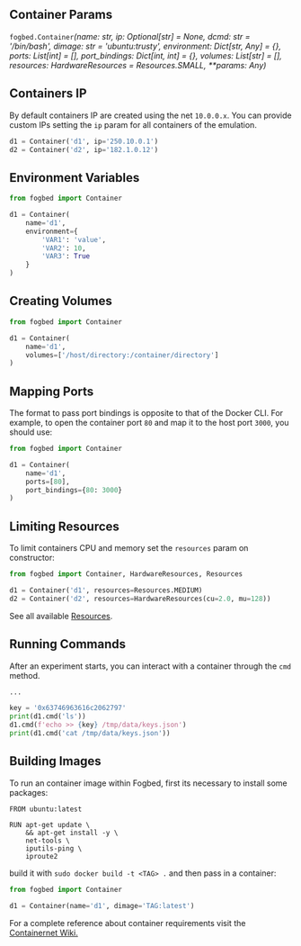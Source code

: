 ## Container Params
`fogbed.Container`<i>(name: str, ip: Optional[str] = None, dcmd: str = '/bin/bash', dimage: str = 'ubuntu:trusty', 
environment: Dict[str, Any] = {}, ports: List[int] = [], port_bindings: Dict[int, int] = {}, volumes: List[str] = [],
resources: HardwareResources = Resources.SMALL,
**params: Any)
</i>

## Containers IP
By default containers IP are created using the net `10.0.0.x`. You can provide custom IPs 
setting the `ip` param for all containers of the emulation.
```py
d1 = Container('d1', ip='250.10.0.1')
d2 = Container('d2', ip='182.1.0.12')
```

## Environment Variables
```py
from fogbed import Container

d1 = Container(
    name='d1', 
    environment={
        'VAR1': 'value',
        'VAR2': 10,
        'VAR3': True
    }
)
```

## Creating Volumes
```py
from fogbed import Container

d1 = Container(
    name='d1', 
    volumes=['/host/directory:/container/directory']
)
```

## Mapping Ports
The format to pass port bindings is opposite to that of the Docker CLI. For example, to open the container port `80` and map it to the host port `3000`, you should use:
```py
from fogbed import Container

d1 = Container(
    name='d1', 
    ports=[80],
    port_bindings={80: 3000}
)
```

## Limiting Resources
To limit containers CPU and memory set the `resources` param on constructor:
```py
from fogbed import Container, HardwareResources, Resources

d1 = Container('d1', resources=Resources.MEDIUM)
d2 = Container('d2', resources=HardwareResources(cu=2.0, mu=128))
```
See all available <a href="/resource_models/#predefined-resources">Resources</a>.

## Running Commands
After an experiment starts, you can interact with a container through the `cmd` method.
```py
...

key = '0x63746963616c2062797'
print(d1.cmd('ls'))
d1.cmd(f'echo >> {key} /tmp/data/keys.json')
print(d1.cmd('cat /tmp/data/keys.json'))
```


## Building Images
To run an container image within Fogbed, first its necessary to install some packages:
```
FROM ubuntu:latest

RUN apt-get update \
    && apt-get install -y \
    net-tools \
    iputils-ping \
    iproute2 

```

build it with `sudo docker build -t <TAG> .` and then pass in a container:
```py
from fogbed import Container

d1 = Container(name='d1', dimage='TAG:latest')
```
For a complete reference about container requirements visit the <a href="https://github.com/containernet/containernet/wiki" target="_blank">Containernet Wiki.</a>